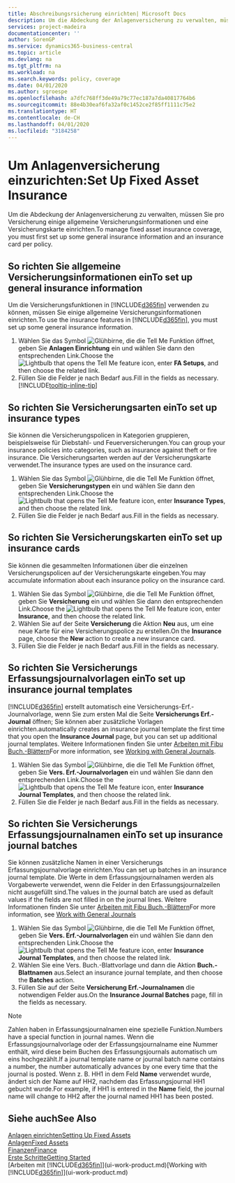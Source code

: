 ```yaml
---
title: Abschreibungsrsicherung einrichten| Microsoft Docs
description: Um die Abdeckung der Anlagenversicherung zu verwalten, müssen Sie pro Versicherung einige allgemeine Versicherungsinformationen und eine Versicherungskarte einrichten.
services: project-madeira
documentationcenter: ''
author: SorenGP
ms.service: dynamics365-business-central
ms.topic: article
ms.devlang: na
ms.tgt_pltfrm: na
ms.workload: na
ms.search.keywords: policy, coverage
ms.date: 04/01/2020
ms.author: sgroespe
ms.openlocfilehash: a7dfc768ff3de49a79c77ec187a7da40817764b6
ms.sourcegitcommit: 88e4b30eaf6fa32af0c1452ce2f85ff1111c75e2
ms.translationtype: HT
ms.contentlocale: de-CH
ms.lasthandoff: 04/01/2020
ms.locfileid: "3184258"
---
```

# <a name="set-up-fixed-asset-insurance"></a><span data-ttu-id="22566-103">Um Anlagenversicherung einzurichten:</span><span class="sxs-lookup"><span data-stu-id="22566-103">Set Up Fixed Asset Insurance</span></span>
<span data-ttu-id="22566-104">Um die Abdeckung der Anlagenversicherung zu verwalten, müssen Sie pro Versicherung einige allgemeine Versicherungsinformationen und eine Versicherungskarte einrichten.</span><span class="sxs-lookup"><span data-stu-id="22566-104">To manage fixed asset insurance coverage, you must first set up some general insurance information and an insurance card per policy.</span></span>

## <a name="to-set-up-general-insurance-information"></a><span data-ttu-id="22566-105">So richten Sie allgemeine Versicherungsinformationen ein</span><span class="sxs-lookup"><span data-stu-id="22566-105">To set up general insurance information</span></span>
<span data-ttu-id="22566-106">Um die Versicherungsfunktionen in [!INCLUDE[d365fin](includes/d365fin_md.md)]  verwenden zu können, müssen Sie einige allgemeine Versicherungsinformationen einrichten.</span><span class="sxs-lookup"><span data-stu-id="22566-106">To use the insurance features in [!INCLUDE[d365fin](includes/d365fin_md.md)], you must set up some general insurance information.</span></span>  

1. <span data-ttu-id="22566-107">Wählen Sie das Symbol ![Glühbirne, die die Tell Me Funktion öffnet](media/ui-search/search_small.png "Tell Me-Funktion"), geben Sie **Anlagen Einrichtung** ein und wählen Sie dann den entsprechenden Link.</span><span class="sxs-lookup"><span data-stu-id="22566-107">Choose the ![Lightbulb that opens the Tell Me feature](media/ui-search/search_small.png "Tell me what you want to do") icon, enter **FA Setups**, and then choose the related link.</span></span>  
2. <span data-ttu-id="22566-108">Füllen Sie die Felder je nach Bedarf aus.</span><span class="sxs-lookup"><span data-stu-id="22566-108">Fill in the fields as necessary.</span></span> [!INCLUDE[tooltip-inline-tip](includes/tooltip-inline-tip_md.md)]  

## <a name="to-set-up-insurance-types"></a><span data-ttu-id="22566-109">So richten Sie Versicherungsarten ein</span><span class="sxs-lookup"><span data-stu-id="22566-109">To set up insurance types</span></span>
<span data-ttu-id="22566-110">Sie können die Versicherungspolicen in Kategorien gruppieren, beispielsweise für Diebstahl- und Feuerversicherungen.</span><span class="sxs-lookup"><span data-stu-id="22566-110">You can group your insurance policies into categories, such as insurance against theft or fire insurance.</span></span> <span data-ttu-id="22566-111">Die Versicherungsarten werden auf der Versicherungskarte verwendet.</span><span class="sxs-lookup"><span data-stu-id="22566-111">The insurance types are used on the insurance card.</span></span>

1. <span data-ttu-id="22566-112">Wählen Sie das Symbol ![Glühbirne, die die Tell Me Funktion öffnet](media/ui-search/search_small.png "Tell Me-Funktion"), geben Sie **Versicherungstypen** ein und wählen Sie dann den entsprechenden Link.</span><span class="sxs-lookup"><span data-stu-id="22566-112">Choose the ![Lightbulb that opens the Tell Me feature](media/ui-search/search_small.png "Tell me what you want to do") icon, enter **Insurance Types**, and then choose the related link.</span></span>  
2. <span data-ttu-id="22566-113">Füllen Sie die Felder je nach Bedarf aus.</span><span class="sxs-lookup"><span data-stu-id="22566-113">Fill in the fields as necessary.</span></span>

## <a name="to-set-up-insurance-cards"></a><span data-ttu-id="22566-114">So richten Sie Versicherungskarten ein</span><span class="sxs-lookup"><span data-stu-id="22566-114">To set up insurance cards</span></span>
<span data-ttu-id="22566-115">Sie können die gesammelten Informationen über die einzelnen Versicherungspolicen auf der Versicherungskarte eingeben.</span><span class="sxs-lookup"><span data-stu-id="22566-115">You may accumulate information about each insurance policy on the insurance card.</span></span>  

1. <span data-ttu-id="22566-116">Wählen Sie das Symbol ![Glühbirne, die die Tell Me Funktion öffnet](media/ui-search/search_small.png "Tell Me-Funktion"), geben Sie **Versicherung** ein und wählen Sie dann den entsprechenden Link.</span><span class="sxs-lookup"><span data-stu-id="22566-116">Choose the ![Lightbulb that opens the Tell Me feature](media/ui-search/search_small.png "Tell me what you want to do") icon, enter **Insurance**, and then choose the related link.</span></span>  
2. <span data-ttu-id="22566-117">Wählen Sie auf der Seite **Versicherung** die Aktion **Neu** aus, um eine neue Karte für eine Versicherungspolice zu erstellen.</span><span class="sxs-lookup"><span data-stu-id="22566-117">On the **Insurance** page, choose the **New** action to create a  new insurance card.</span></span>  
3. <span data-ttu-id="22566-118">Füllen Sie die Felder je nach Bedarf aus.</span><span class="sxs-lookup"><span data-stu-id="22566-118">Fill in the fields as necessary.</span></span>

## <a name="to-set-up-insurance-journal-templates"></a><span data-ttu-id="22566-119">So richten Sie Versicherungs Erfassungsjournalvorlagen ein</span><span class="sxs-lookup"><span data-stu-id="22566-119">To set up insurance journal templates</span></span>
[!INCLUDE[d365fin](includes/d365fin_md.md)] <span data-ttu-id="22566-120">erstellt automatisch eine Versicherungs-Erf.-Journalvorlage, wenn Sie zum ersten Mal die Seite **Versicherungs Erf.-Journal** öffnen; Sie können aber zusätzliche Vorlagen einrichten.</span><span class="sxs-lookup"><span data-stu-id="22566-120">automatically creates an insurance journal template the first time that you open the **Insurance Journal** page, but you can set up additional journal templates.</span></span> <span data-ttu-id="22566-121">Weitere Informationen finden Sie unter [Arbeiten mit Fibu Buch.-Blättern](ui-work-general-journals.md)</span><span class="sxs-lookup"><span data-stu-id="22566-121">For more information, see [Working with General Journals](ui-work-general-journals.md).</span></span>  

1. <span data-ttu-id="22566-122">Wählen Sie das Symbol ![Glühbirne, die die Tell Me Funktion öffnet](media/ui-search/search_small.png "Tell Me-Funktion"), geben Sie **Vers. Erf.-Journalvorlagen** ein und wählen Sie dann den entsprechenden Link.</span><span class="sxs-lookup"><span data-stu-id="22566-122">Choose the ![Lightbulb that opens the Tell Me feature](media/ui-search/search_small.png "Tell me what you want to do") icon, enter **Insurance Journal Templates**, and then choose the related link.</span></span>  
2. <span data-ttu-id="22566-123">Füllen Sie die Felder je nach Bedarf aus.</span><span class="sxs-lookup"><span data-stu-id="22566-123">Fill in the fields as necessary.</span></span>

## <a name="to-set-up-insurance-journal-batches"></a><span data-ttu-id="22566-124">So richten Sie Versicherungs Erfassungsjournalnamen ein</span><span class="sxs-lookup"><span data-stu-id="22566-124">To set up insurance journal batches</span></span>
<span data-ttu-id="22566-125">Sie können zusätzliche Namen in einer Versicherungs Erfassungsjournalvorlage einrichten.</span><span class="sxs-lookup"><span data-stu-id="22566-125">You can set up batches in an insurance journal template.</span></span> <span data-ttu-id="22566-126">Die Werte in dem Erfassungsjournalnamen werden als Vorgabewerte verwendet, wenn die Felder in den Erfassungsjournalzeilen nicht ausgefüllt sind.</span><span class="sxs-lookup"><span data-stu-id="22566-126">The values in the journal batch are used as default values if the fields are not filled in on the journal lines.</span></span> <span data-ttu-id="22566-127">Weitere Informationen finden Sie unter [Arbeiten mit Fibu Buch.-Blättern](ui-work-general-journals.md)</span><span class="sxs-lookup"><span data-stu-id="22566-127">For more information, see [Work with General Journals](ui-work-general-journals.md)</span></span>  

1. <span data-ttu-id="22566-128">Wählen Sie das Symbol ![Glühbirne, die die Tell Me Funktion öffnet](media/ui-search/search_small.png "Tell Me-Funktion"), geben Sie **Vers. Erf.-Journalvorlagen** ein und wählen Sie dann den entsprechenden Link.</span><span class="sxs-lookup"><span data-stu-id="22566-128">Choose the ![Lightbulb that opens the Tell Me feature](media/ui-search/search_small.png "Tell me what you want to do") icon, enter **Insurance Journal Templates**, and then choose the related link.</span></span>  
2. <span data-ttu-id="22566-129">Wählen Sie eine Vers. Buch.-Blattvorlage und dann die Aktion **Buch.-Blattnamen** aus.</span><span class="sxs-lookup"><span data-stu-id="22566-129">Select an insurance journal template, and then choose the **Batches** action.</span></span>
3. <span data-ttu-id="22566-130">Füllen Sie auf der Seite **Versicherung Erf.-Journalnamen** die notwendigen Felder aus.</span><span class="sxs-lookup"><span data-stu-id="22566-130">On the **Insurance Journal Batches** page, fill in the fields as necessary.</span></span>

> [!NOTE]  
>   <span data-ttu-id="22566-131">Zahlen haben in Erfassungsjournalnamen eine spezielle Funktion.</span><span class="sxs-lookup"><span data-stu-id="22566-131">Numbers have a special function in journal names.</span></span> <span data-ttu-id="22566-132">Wenn die Erfassungsjournalvorlage oder der Erfassungsjournalname eine Nummer enthält, wird diese beim Buchen des Erfassungsjournals automatisch um eins hochgezählt.</span><span class="sxs-lookup"><span data-stu-id="22566-132">If a journal template name or journal batch name contains a number, the number automatically advances by one every time that the journal is posted.</span></span> <span data-ttu-id="22566-133">Wenn z. B. HH1 in dem Feld **Name** verwendet wurde, ändert sich der Name auf HH2, nachdem das Erfassungsjournal HH1 gebucht wurde.</span><span class="sxs-lookup"><span data-stu-id="22566-133">For example, if HH1 is entered in the **Name** field, the journal name will change to HH2 after the journal named HH1 has been posted.</span></span>

## <a name="see-also"></a><span data-ttu-id="22566-134">Siehe auch</span><span class="sxs-lookup"><span data-stu-id="22566-134">See Also</span></span>
[<span data-ttu-id="22566-135">Anlagen einrichten</span><span class="sxs-lookup"><span data-stu-id="22566-135">Setting Up Fixed Assets</span></span>](fa-setup.md)  
[<span data-ttu-id="22566-136">Anlagen</span><span class="sxs-lookup"><span data-stu-id="22566-136">Fixed Assets</span></span>](fa-manage.md)  
[<span data-ttu-id="22566-137">Finanzen</span><span class="sxs-lookup"><span data-stu-id="22566-137">Finance</span></span>](finance.md)  
[<span data-ttu-id="22566-138">Erste Schritte</span><span class="sxs-lookup"><span data-stu-id="22566-138">Getting Started</span></span>](product-get-started.md)  
<span data-ttu-id="22566-139">[Arbeiten mit [!INCLUDE[d365fin](includes/d365fin_md.md)]](ui-work-product.md)</span><span class="sxs-lookup"><span data-stu-id="22566-139">[Working with [!INCLUDE[d365fin](includes/d365fin_md.md)]](ui-work-product.md)</span></span>
